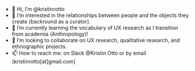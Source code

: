 - 👋 Hi, I’m @kristinrotto
- 👀 I’m interested in the relationships between people and the objects they create (backround as a curator).
- 🌱 I’m currently learning the vocabulary of UX research as I transition from academia (Anthropology)!
- 💞️ I’m looking to collaborate on UX research, qualitative research, and ethnographic projects.
- 📫 How to reach me: on Slack @Kristin Otto or by email (kristinrotto[at]gmail.com]

<!---
kristinrotto/kristinrotto is a ✨ special ✨ repository because its `README.md` (this file) appears on your GitHub profile.
You can click the Preview link to take a look at your changes.
--->
